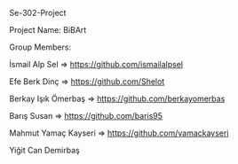 Se-302-Project

Project Name: BiBArt

Group Members:

İsmail Alp Sel => https://github.com/ismailalpsel

Efe Berk Dinç => https://github.com/Shelot

Berkay Işık Ömerbaş => https://github.com/berkayomerbas

Barış Susan => https://github.com/baris95

Mahmut Yamaç Kayseri => https://github.com/yamackayseri

Yiğit Can Demirbaş
